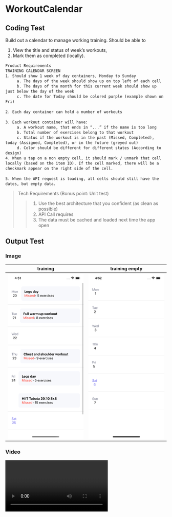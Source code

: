 # WorkoutCalendar

## Coding Test

Build out a calendar to manage working training. Should be able to 
1) View the title and status of week’s workouts, 
2) Mark them as completed (locally). 


```
Product Requirements
TRAINING CALENDAR SCREEN
1. Should show 1 week of day containers, Monday to Sunday
     a. The days of the week should show up on top left of each cell
     b. The days of the month for this current week should show up just below the day of the week
     c. The date for Today should be colored purple (example shown on Fri)  

2. Each day container can hold a number of workouts

3. Each workout container will have:
     a. A workout name, that ends in “...” if the name is too long 
     b. Total number of exercises belong to that workout
     c. Status if the workout is in the past (Missed, Completed), today (Assigned, Completed), or in the future (greyed out)
     d. Color should be different for different states (According to design)
4. When u tap on a non empty cell, it should mark / unmark that cell locally (based on the item ID). If the cell marked, there will be a checkmark appear on the right side of the cell.

5. When the API request is loading, all cells should still have the dates, but empty data.
```

>Tech Requirements (Bonus point: Unit test)
>>1. Use the best architecture that you confident (as clean as possible)
>>2. API Call requires
>>3. The data must be cached and loaded next time the app open


## Output Test

### Image

| training  | training empty |
| ------------- |-------------|
| <img src="./.readmesource/img1.png" width=320> | <img src="./.readmesource/img2.png" width=320> |


### Video

<video src="https://github.com/hai-dct/WorkoutCalendar/assets/24885572/88110234-f29e-4183-ae2d-43bceacf14e2" width=320>